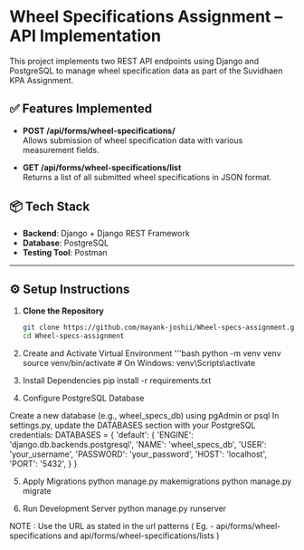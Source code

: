 # Wheel Specifications Assignment – API Implementation

This project implements two REST API endpoints using Django and PostgreSQL to manage wheel specification data as part of the Suvidhaen KPA Assignment.

## ✅ Features Implemented

- **POST /api/forms/wheel-specifications/**  
  Allows submission of wheel specification data with various measurement fields.

- **GET /api/forms/wheel-specifications/list**  
  Returns a list of all submitted wheel specifications in JSON format.

## 📦 Tech Stack

- **Backend**: Django + Django REST Framework
- **Database**: PostgreSQL
- **Testing Tool**: Postman

---

## ⚙️ Setup Instructions

1. **Clone the Repository**  
   ```bash
   git clone https://github.com/mayank-joshii/Wheel-specs-assignment.git
   cd Wheel-specs-assignment
2. Create and Activate Virtual Environment
'''bash
python -m venv venv
source venv/bin/activate   # On Windows: venv\Scripts\activate


3. Install Dependencies
pip install -r requirements.txt


4. Configure PostgreSQL Database

Create a new database (e.g., wheel_specs_db) using pgAdmin or psql
In settings.py, update the DATABASES section with your PostgreSQL credentials:
DATABASES = {
    'default': {
        'ENGINE': 'django.db.backends.postgresql',
        'NAME': 'wheel_specs_db',
        'USER': 'your_username',
        'PASSWORD': 'your_password',
        'HOST': 'localhost',
        'PORT': '5432',
    }
}

5. Apply Migrations
python manage.py makemigrations
python manage.py migrate


6. Run Development Server
python manage.py runserver


NOTE : Use the URL as stated in the url patterns ( Eg. - api/forms/wheel-specifications and api/forms/wheel-specifications/lists )
